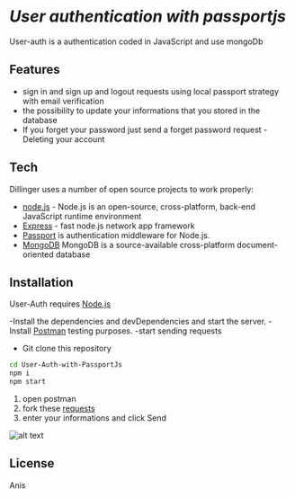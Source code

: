 # _User authentication with passportjs_

User-auth is a authentication coded in JavaScript and use mongoDb

## Features

- sign in and sign up  and logout requests using local passport strategy with email verification
- the possibility to update your informations that you stored in the database
- If you forget your password just send a forget password request 
-Deleting your account

## Tech

Dillinger uses a number of open source projects to work properly:

- [node.js] - Node.js is an open-source, cross-platform, back-end JavaScript runtime environment
- [Express] - fast node.js network app framework 
- [Passport] is authentication middleware for Node.js. 
- [MongoDB] MongoDB is a source-available cross-platform document-oriented database 

## Installation

User-Auth requires [Node.js](https://nodejs.org/) 

-Install the dependencies and devDependencies and start the server.
-Install [Postman] testing purposes.
-start sending requests

- Git clone this repository

```sh
cd User-Auth-with-PassportJs
npm i
npm start
```
1. open postman 
2. fork these [requests]
3. enter your informations and click Send

![alt text](https://res.cloudinary.com/cloudperso/image/upload/v1646041350/Capture_d_%C3%A9cran_2022-02-28_%C3%A0_10.41.45_AM_e6wn8m.png)


## License

Anis

   [passport]: <https://www.passportjs.org>
   [mongoDB]: <https://www.mongodb.com>
   [node.js]: <http://nodejs.org>
   [express]: <http://expressjs.com>
   [postman]: <https://www.postman.com>
   [requests]: <https://www.getpostman.com/collections/542b0e7cfbea5c76c3e0> 

